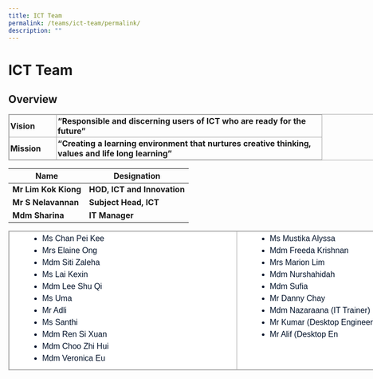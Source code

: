 ```yaml
---
title: ICT Team
permalink: /teams/ict-team/permalink/
description: ""
---
```

ICT Team
========

Overview
--------

<table class="iveo_table ives_tab_simple3 ive_eobj_center" style="margin: auto; outline: 0px; padding: 0px; border-collapse: collapse; clear: both; border: 1px solid rgb(170, 170, 170); width: 920px;"><tbody style="margin: 0px; outline: 0px; padding: 0px;"><tr style="margin: 0px; outline: 0px; padding: 0px;"><td width="90" style="margin: 0px; outline: 0px; padding: 2px; text-align: left; border: 1px solid rgb(170, 170, 170);"><strong style="margin: 0px; outline: 0px; padding: 0px;">Vision</strong><br style="margin: 0px; outline: 0px; padding: 0px;"></td><td width="528" style="margin: 0px; outline: 0px; padding: 2px; text-align: left; border: 1px solid rgb(170, 170, 170);"><strong style="margin: 0px; outline: 0px; padding: 0px;">“Responsible and discerning users of ICT who are ready for the future”</strong><br style="margin: 0px; outline: 0px; padding: 0px;"></td></tr><tr style="margin: 0px; outline: 0px; padding: 0px;"><td width="90" style="margin: 0px; outline: 0px; padding: 2px; text-align: left; border: 1px solid rgb(170, 170, 170);"><strong style="margin: 0px; outline: 0px; padding: 0px;">Mission</strong><br style="margin: 0px; outline: 0px; padding: 0px;"></td><td width="528" style="margin: 0px; outline: 0px; padding: 2px; text-align: left; border: 1px solid rgb(170, 170, 170);"><strong style="margin: 0px; outline: 0px; padding: 0px;">“Creating a learning environment that nurtures creative thinking, values and life long learning”</strong></td></tr></tbody></table>



| Name | Designation |
| --- | --- |
| **Mr Lim Kok Kiong** | **HOD, ICT and Innovation** |
| **Mr S Nelavannan** | **Subject Head, ICT** |
| **Mdm Sharina** | **IT Manager** |

  

<table class="iveo_table ives_tab_simple3 ive_eobj_center" style="margin: auto; outline: 0px; padding: 0px; border-collapse: collapse; clear: both; border: 1px solid rgb(170, 170, 170); color: rgb(0, 17, 41); font-family: Raleway, sans-serif; font-size: 16px; font-style: normal; font-variant-ligatures: normal; font-variant-caps: normal; font-weight: 400; letter-spacing: normal; orphans: 2; text-align: left; text-transform: none; white-space: normal; widows: 2; word-spacing: 0px; -webkit-text-stroke-width: 0px; background-color: rgb(255, 255, 255); text-decoration-thickness: initial; text-decoration-style: initial; text-decoration-color: initial; width: 920px;"><tbody style="margin: 0px; outline: 0px; padding: 0px;"><tr style="margin: 0px; outline: 0px; padding: 0px;"><td width="500px" style="margin: 0px; outline: 0px; padding: 2px; text-align: center; border: 1px solid rgb(170, 170, 170);"><div style="margin: 0px; outline: 0px; padding: 0px; line-height: 24px !important; color: rgb(0, 17, 41); font-family: Raleway, sans-serif; font-size: 16px; font-weight: 400; text-align: left;"><ul style="margin: 0px 0px 0.5em 1em; outline: 0px; padding: 0px;"><ul style="margin: 0px 0px 0.5em 1em; outline: 0px; padding: 0px;"><ul style="margin: 0px 0px 0.5em 1em; outline: 0px; padding: 0px;"><ul style="margin: 0px 0px 0.5em 1em; outline: 0px; padding: 0px; list-style-type: disc;"><li style="margin: 0px; outline: 0px; padding: 0px;">Ms Chan Pei Kee</li><li style="margin: 0px; outline: 0px; padding: 0px;">Mrs Elaine Ong</li><li style="margin: 0px; outline: 0px; padding: 0px;">Mdm Siti Zaleha</li><li style="margin: 0px; outline: 0px; padding: 0px;">Ms Lai Kexin</li><li style="margin: 0px; outline: 0px; padding: 0px;">Mdm Lee Shu Qi</li><li style="margin: 0px; outline: 0px; padding: 0px;">Ms Uma</li><li style="margin: 0px; outline: 0px; padding: 0px;">Mr Adli</li><li style="margin: 0px; outline: 0px; padding: 0px;">Ms Santhi</li><li style="margin: 0px; outline: 0px; padding: 0px;">Mdm Ren Si Xuan</li><li style="margin: 0px; outline: 0px; padding: 0px;">Mdm Choo Zhi Hui</li><li style="margin: 0px; outline: 0px; padding: 0px;">Mdm Veronica Eu</li></ul></ul></ul></ul></div></td><td width="500px" valign="top" style="margin: 0px; outline: 0px; padding: 2px; text-align: center; border: 1px solid rgb(170, 170, 170);"><div style="margin: 0px; outline: 0px; padding: 0px; line-height: 24px !important; color: rgb(0, 17, 41); font-family: Raleway, sans-serif; font-size: 16px; font-weight: 400; text-align: left;"><ul style="margin: 0px 0px 0.5em 1em; outline: 0px; padding: 0px;"><ul style="margin: 0px 0px 0.5em 1em; outline: 0px; padding: 0px;"><ul style="margin: 0px 0px 0.5em 1em; outline: 0px; padding: 0px;"><ul style="margin: 0px 0px 0.5em 1em; outline: 0px; padding: 0px; list-style-type: disc;"><li style="margin: 0px; outline: 0px; padding: 0px;">Ms Mustika Alyssa</li><li style="margin: 0px; outline: 0px; padding: 0px;">Mdm Freeda Krishnan</li><li style="margin: 0px; outline: 0px; padding: 0px;">Mrs Marion Lim</li><li style="margin: 0px; outline: 0px; padding: 0px;">Mdm Nurshahidah</li><li style="margin: 0px; outline: 0px; padding: 0px;">Mdm Sufia</li><li style="margin: 0px; outline: 0px; padding: 0px;">Mr Danny Chay</li><li style="margin: 0px; outline: 0px; padding: 0px;">Mdm Nazaraana (IT Trainer)</li><li style="margin: 0px; outline: 0px; padding: 0px;">Mr Kumar (Desktop Engineer)</li><li style="margin: 0px; outline: 0px; padding: 0px;">Mr Alif (Desktop En</li></ul></ul></ul></ul></div></td></tr></tbody></table>